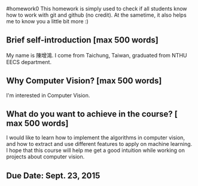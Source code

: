 #homework0
This homework is simply used to check if all students know how to work with git and github (no credit).
At the sametime, it also helps me to know you a little bit more :)

## Brief self-introduction [max 500 words]
My name is 陳增鴻. I come from Taichung, Taiwan, graduated from NTHU EECS department.
## Why Computer Vision? [max 500 words]
I'm interested in Computer Vision.
## What do you want to achieve in the course? [ max 500 words]
I would like to learn how to implement the algorithms in computer vision, and how to extract and use different features to apply on machine learning. I hope that this course will help me get a good intuition while working on projects about computer vision.

## Due Date: Sept. 23, 2015
